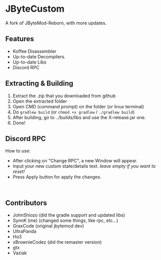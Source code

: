 # JByteCustom
A fork of JByteMod-Reborn, with more updates. 

## Features
- Koffee Disassembler
- Up-to-date Decompilers.
- Up-to-date Libs
- Discord RPC

## Extracting & Building
1. Extract the .zip that you downloaded from github
2. Open the extracted folder
3. Open CMD (command prompt) on the folder (or linux terminal)
4. Do `gradlew build` (or `chmod +x gradlew` / `./gradlew build`)
5. After building, go to ../builds/libs and use the X-release.jar one.
6. Done!

## Discord RPC
How to use:
- After clicking on "Change RPC", a new Window will appear.
- Input your new custom state/details text. *leave empty if you want to reset!*<br>
- Press Apply button for apply the changes.
<br>

## Contributors
- JohnShiozo (did the gradle support and updated libs)
- SynnK (me) (changed some things, like rpc, etc...)
- GraxCode (original jbytemod dev)
- UltraPanda
- Ho3
- xBrownieCodez (did the remaster version)
- gtx
- Vaziak

